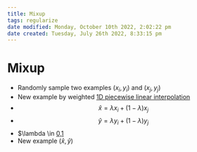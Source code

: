 ```yaml
---
title: Mixup
tags: regularize 
date modified: Monday, October 10th 2022, 2:02:22 pm
date created: Tuesday, July 26th 2022, 8:33:15 pm
---
```


# Mixup
- Randomly sample two examples $(x_{i}, y_{i})$ and $(x_{j}, y_{j})$
- New example by weighted [1D piecewise linear interpolation](1D%20piecewise%20linear%20interpolation.md)
- $$\hat x = \lambda x_{i}+(1-\lambda)x_{j}$$
- $$\hat y = \lambda y_{i}+(1-\lambda)y_{j}$$
- $\lambda \in [0,1](Beta%20Distribution.md)
- New example $(\hat x, \hat y)$

